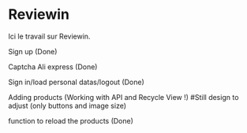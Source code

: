 # Reviewin
Ici le travail sur Reviewin. 



Sign up (Done)

Captcha Ali express (Done)

Sign in/load personal datas/logout (Done)

Adding products (Working with API and Recycle View !) #Still design to adjust (only buttons and image size)

function to reload the products (Done)
